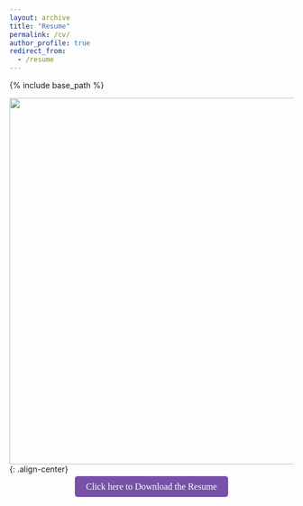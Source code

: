 ```yaml
---
layout: archive
title: "Resume"
permalink: /cv/
author_profile: true
redirect_from:
  - /resume
---
```


{% include base_path %}

<img src = "https://deepubhatt.github.io/DeepakB_Resume.jpg" width = "650">{: .align-center}

<div style="text-align: center;">
  <a href="https://deepubhatt.github.io/DeepakB_Resume.pdf" class="custom-btn" style="background-color: #7851A9; color: white; padding: 10px 20px; text-decoration: none; border-radius: 5px; font-size: 16px; font-family: Georgia, serif;">Click here to Download the Resume</a>
</div>
